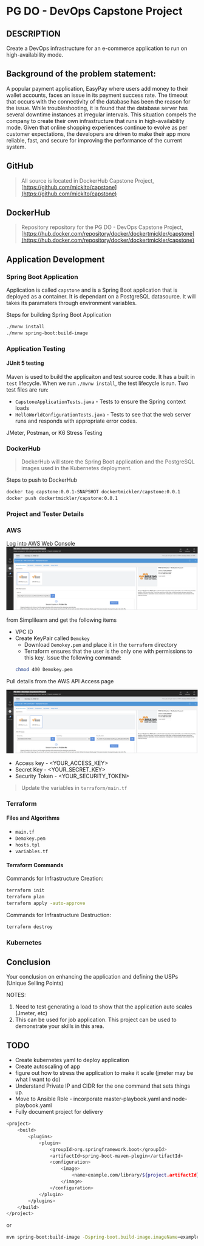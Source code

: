 # PG DO - DevOps Capstone Project

## DESCRIPTION

Create a DevOps infrastructure for an e-commerce application to run on high-availability mode.

## Background of the problem statement:
A popular payment application, EasyPay where users add money to their wallet accounts, faces an issue in its payment success rate. The timeout that occurs with
the connectivity of the database has been the reason for the issue.
While troubleshooting, it is found that the database server has several downtime instances at irregular intervals. This situation compels the company to create their own infrastructure that runs in high-availability mode.
Given that online shopping experiences continue to evolve as per customer expectations, the developers are driven to make their app more reliable, fast, and secure for improving the performance of the current system.

## GitHub
>All source is located in DockerHub Capstone Project, [https://github.com/micklto/capstone](https://github.com/micklto/capstone)

## DockerHub
>Repository repository for the PG DO - DevOps Capstone Project, [https://hub.docker.com/repository/docker/dockertmickler/capstone](https://hub.docker.com/repository/docker/dockertmickler/capstone)

## Application Development
### Spring Boot Application
Application is called ```capstone``` and is a Spring Boot application that is deployed as a container.  It is dependant on a PostgreSQL datasource.  It will takes its paramaters through environment variables.

Steps for building Spring Boot Application

```bash
./mvnw install 
./mvnw spring-boot:build-image
```
### Application Testing

#### JUnit 5 testing
Maven is used to build the applicaiton and test source code.  It has a built in ```test``` lifecycle.  When we run ```./mvnw install```, the test lifecycle is run. Two test files are run:
- ```CapstoneApplicationTests.java``` - Tests to ensure the Spring context loads
- ```HelloWorldConfigurationTests.java``` - Tests to see that the web server runs and responds with appropriate error codes.

JMeter, Postman, or K6 Stress Testing
### DockerHub

>DockerHub will store the Spring Boot application and the PostgreSQL images used in the Kubernetes deployment.

Steps to push to DockerHub
```bash
docker tag capstone:0.0.1-SNAPSHOT dockertmickler/capstone:0.0.1
docker push dockertmickler/capstone:0.0.1
```

### Project and Tester Details
### AWS

Log into AWS Web Console
![AWS Web Console](/img/AWSWebConsole.png "AWS Web Console")

 from Simplilearn and get the following items
 - VPC ID
 - Create KeyPair called ```Demokey```
    - Download ```Demokey.pem``` and place it in the ```terraform``` directory
    - Terraform ensures that the user is the only one with permissions to this key.  Issue the following command:
    ```bash
    chmod 400 Demokey.pem
    ```

Pull details from the AWS API Access page

![AWS API Access](/img/AWSApiAccess.png "AWS API Access")
- Access key - <YOUR_ACCESS_KEY>
- Secret Key - <YOUR_SECRET_KEY>
- Security Token - <YOUR_SECURITY_TOKEN>

>Update the variables in ```terraform/main.tf```



### Terraform

#### Files and Algorithms
- ```main.tf```
- ```Demokey.pem```
- ```hosts.tpl```
- ```variables.tf```
#### Terraform Commands
Commands for Infrastructure Creation:
```bash
terraform init
terraform plan
terraform apply -auto-approve
```
Commands for Infrastructure Destruction:
```bash
terraform destroy
```


### Kubernetes

## Conclusion

Your conclusion on enhancing the application and defining the USPs (Unique Selling Points)


NOTES:
1. Need to test generating a load to show that the application auto scales (Jmeter, etc)
2. This can be used for job application.  This project can be used to demonstrate your skills in this area.





## TODO

- Create kubernetes yaml to deploy application
- Create autoscaling of app
- figure out how to stress the application to make it scale (jmeter may be what I want to do)
- Understand Private IP and CIDR for the one command that sets things up.
- Move to Ansible Role - incorporate master-playbook.yaml and node-playbook.yaml
- Fully document project for delivery

```bash
<project>
    <build>
        <plugins>
            <plugin>
                <groupId>org.springframework.boot</groupId>
                <artifactId>spring-boot-maven-plugin</artifactId>
                <configuration>
                    <image>
                        <name>example.com/library/${project.artifactId}</name>
                    </image>
                </configuration>
            </plugin>
        </plugins>
    </build>
</project>
```

or

```bash
mvn spring-boot:build-image -Dspring-boot.build-image.imageName=example.com/library/my-app:v1
```


